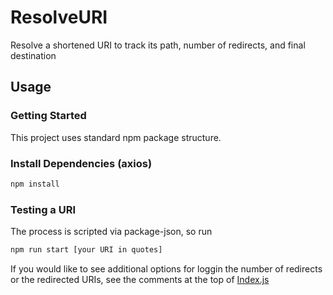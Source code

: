 # ResolveURI
Resolve a shortened URI to track its path, number of redirects, and final destination

## Usage

### Getting Started
This project uses standard npm package structure.

### Install Dependencies (axios)
```bash
npm install
```

### Testing a URI
The process is scripted via package-json, so run
```bash
npm run start [your URI in quotes]
```

If you would like to see additional options for loggin the number of redirects or the redirected URIs, see the comments at the top of [Index.js](https://github.com/JacobWPeterson/resolveURI/blob/main/index.js)
